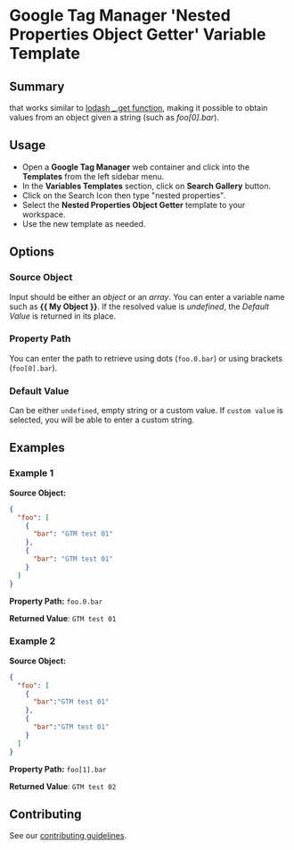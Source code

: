 # Google Tag Manager 'Nested Properties Object Getter' Variable Template

## Summary

that works similar to [lodash _.get function](https://lodash.com/docs/4.17.15#get), making it possible to obtain values from an object given a string (such as *foo[0].bar*).

## Usage
- Open a **Google Tag Manager** web container and click into the **Templates** from the left sidebar menu.
- In the **Variables Templates** section, click on **Search Gallery** button.
- Click on the Search Icon then type "nested properties".
- Select the **Nested Properties Object Getter** template to your workspace.
- Use the new template as needed.

## Options

### Source Object
Input should be either an <em>object</em> or an <em>array</em>. You can enter a variable name such as <strong>{{ My Object }}</strong>. If the resolved value is <em>undefined</em>, the <em>Default Value</em> is returned in its place.

### Property Path
You can enter the path to retrieve using dots (`foo.0.bar`) or using brackets (`foo[0].bar`).

### Default Value
Can be either `undefined`, empty string or a custom value. If `custom value` is selected, you will be able to enter a custom string.

## Examples

### Example 1
**Source Object:** 
```json
{
  "foo": [
    {
      "bar": "GTM test 01"
    },
    {
      "bar": "GTM test 01"
    }
  ]
}
```
**Property Path:** `foo.0.bar`

**Returned Value**: `GTM test 01`


### Example 2
**Source Object:** 
```json
{
  "foo": [
    {
      "bar":"GTM test 01"
    },
    {
      "bar":"GTM test 01"
    }
  ]
}
```
**Property Path:** `foo[1].bar`

**Returned Value**: `GTM test 02`


## Contributing
See our [contributing guidelines](CONTRIBUTING.md).
